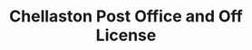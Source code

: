 ---
title: "Chellaston Post Office and Off License"
url: /derby/chellaston-post-office-and-off-license/
shop: alcohol
---